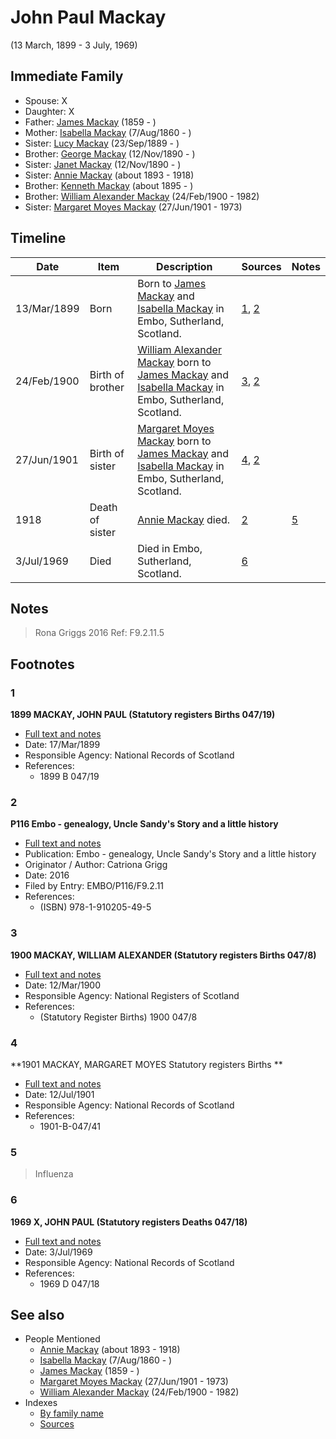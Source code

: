 ﻿---
layout: person
subject_key: i57646474
permalink: /people/i57646474
---

# John Paul Mackay
(13 March, 1899 - 3 July, 1969)

## Immediate Family

* Spouse: X
* Daughter: X
* Father: [James Mackay](./@i60572122@-james-mackay-b1859-d.md) (1859 - )
* Mother: [Isabella Mackay](./@i32797554@-isabella-mackay-b1860-8-7-d.md) (7/Aug/1860 - )
* Sister: [Lucy Mackay](./@i16587624@-lucy-mackay-b1889-9-23-d.md) (23/Sep/1889 - )
* Brother: [George Mackay](./@i72941728@-george-mackay-b1890-11-12-d.md) (12/Nov/1890 - )
* Sister: [Janet Mackay](./@i22499038@-janet-mackay-b1890-11-12-d.md) (12/Nov/1890 - )
* Sister: [Annie Mackay](./@i51252926@-annie-mackay-b1893-d1918.md) (about 1893 - 1918)
* Brother: [Kenneth Mackay](./@i48909111@-kenneth-mackay-b1895-d.md) (about 1895 - )
* Brother: [William Alexander Mackay](./@i9383584@-william-alexander-mackay-b1900-2-24-d1982.md) (24/Feb/1900 - 1982)
* Sister: [Margaret Moyes Mackay](./@i178005@-margaret-moyes-mackay-b1901-6-27-d1973.md) (27/Jun/1901 - 1973)

## Timeline

Date | Item | Description | Sources | Notes
---|---|---|---|---
13/Mar/1899 | Born | Born to [James Mackay](./@i60572122@-james-mackay-b1859-d.md) and [Isabella Mackay](./@i32797554@-isabella-mackay-b1860-8-7-d.md) in Embo, Sutherland, Scotland. | [1](#1), [2](#2) | 
24/Feb/1900 | Birth of brother | [William Alexander Mackay](./@i9383584@-william-alexander-mackay-b1900-2-24-d1982.md) born to [James Mackay](./@i60572122@-james-mackay-b1859-d.md) and [Isabella Mackay](./@i32797554@-isabella-mackay-b1860-8-7-d.md) in Embo, Sutherland, Scotland. | [3](#3), [2](#2) | 
27/Jun/1901 | Birth of sister | [Margaret Moyes Mackay](./@i178005@-margaret-moyes-mackay-b1901-6-27-d1973.md) born to [James Mackay](./@i60572122@-james-mackay-b1859-d.md) and [Isabella Mackay](./@i32797554@-isabella-mackay-b1860-8-7-d.md) in Embo, Sutherland, Scotland. | [4](#4), [2](#2) | 
1918 | Death of sister | [Annie Mackay](./@i51252926@-annie-mackay-b1893-d1918.md) died. | [2](#2) | [5](#5)
3/Jul/1969 | Died | Died in Embo, Sutherland, Scotland. | [6](#6) | 

## Notes

> Rona Griggs 2016 Ref: F9.2.11.5
>


## Footnotes

### 1

**1899 MACKAY, JOHN PAUL (Statutory registers Births 047/19)**

* [Full text and notes](../sources/@s3169273@-1899-mackay,-john-paul-statutory-registers-births-047-19-.md)
* Date: 17/Mar/1899
* Responsible Agency: National Records of Scotland
* References: 
  * 1899 B 047/19

### 2

**P116 Embo - genealogy, Uncle Sandy's Story and a little history**

* [Full text and notes](../sources/@s26144122@-p116-embo-genealogy,-uncle-sandy's-story-and-a-little-history.md)
* Publication: Embo - genealogy, Uncle Sandy's Story and a little history
* Originator / Author: Catriona Grigg
* Date: 2016
* Filed by Entry: EMBO/P116/F9.2.11
* References: 
  * (ISBN) 978-1-910205-49-5

### 3

**1900 MACKAY, WILLIAM ALEXANDER (Statutory registers Births 047/8)**

* [Full text and notes](../sources/@s72028925@-1900-mackay,-william-alexander-statutory-registers-births-047-8-.md)
* Date: 12/Mar/1900
* Responsible Agency: National Registers of Scotland
* References: 
  * (Statutory Register Births) 1900 047/8

### 4

**1901 MACKAY, MARGARET MOYES Statutory registers Births **

* [Full text and notes](../sources/@s52738092@-1901-mackay,-margaret-moyes-statutory-registers-births-.md)
* Date: 12/Jul/1901
* Responsible Agency: National Records of Scotland
* References: 
  * 1901-B-047/41

### 5

> Influenza
>


### 6

**1969 X, JOHN PAUL (Statutory registers Deaths 047/18)**

* [Full text and notes](../sources/@s24508315@-1969-mackay,-john-paul-statutory-registers-deaths-047-18-.md)
* Date: 3/Jul/1969
* Responsible Agency: National Records of Scotland
* References: 
  * 1969 D 047/18


## See also

- People Mentioned
  - [Annie Mackay](./@i51252926@-annie-mackay-b1893-d1918.md) (about 1893 - 1918)
  - [Isabella Mackay](./@i32797554@-isabella-mackay-b1860-8-7-d.md) (7/Aug/1860 - )
  - [James Mackay](./@i60572122@-james-mackay-b1859-d.md) (1859 - )
  - [Margaret Moyes Mackay](./@i178005@-margaret-moyes-mackay-b1901-6-27-d1973.md) (27/Jun/1901 - 1973)
  - [William Alexander Mackay](./@i9383584@-william-alexander-mackay-b1900-2-24-d1982.md) (24/Feb/1900 - 1982)
- Indexes
  - [By family name](../index-by-family-name.md)
  - [Sources](../index-of-sources-by-title.md)
